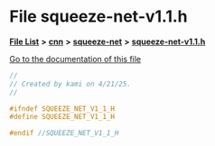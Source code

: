 

# File squeeze-net-v1.1.h

[**File List**](files.md) **>** [**cnn**](dir_40be95ab8912b8deac694fbe2f8f2654.md) **>** [**squeeze-net**](dir_adf2b6225f9d04a14b4e30d5f88c6526.md) **>** [**squeeze-net-v1.1.h**](squeeze-net-v1_81_8h.md)

[Go to the documentation of this file](squeeze-net-v1_81_8h.md)


```C++
//
// Created by kami on 4/21/25.
//

#ifndef SQUEEZE_NET_V1_1_H
#define SQUEEZE_NET_V1_1_H

#endif //SQUEEZE_NET_V1_1_H
```


